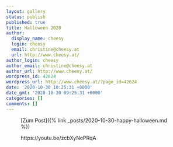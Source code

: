 ```yaml
---
layout: gallery
status: publish
published: true
title: Halloween 2020
author:
  display_name: cheesy
  login: cheesy
  email: christine@cheesy.at
  url: http://www.cheesy.at/
author_login: cheesy
author_email: christine@cheesy.at
author_url: http://www.cheesy.at/
wordpress_id: 42624
wordpress_url: http://www.cheesy.at/?page_id=42624
date: '2020-10-30 10:25:31 +0000'
date_gmt: '2020-10-30 09:25:31 +0000'
categories: []
comments: []
---
```

<!-- wp:core-embed/wordpress {"url":"http://www.cheesy.at/2020/10/happy-halloween/","type":"rich","providerNameSlug":"cheesy-at","className":""} -->
<figure class="wp-block-embed-wordpress wp-block-embed is-type-rich is-provider-cheesy-at">
<div class="wp-block-embed__wrapper">
[Zum Post]({% link _posts/2020-10-30-happy-halloween.md %})
</div>
</figure>
<!-- /wp:core-embed/wordpress -->
<!-- wp:paragraph --><!-- /wp:paragraph -->
<!-- wp:core-embed/youtube {"url":"https://youtu.be/zcbXyNePRqA","type":"video","providerNameSlug":"youtube","className":"wp-embed-aspect-16-9 wp-has-aspect-ratio"} -->
<figure class="wp-block-embed-youtube wp-block-embed is-type-video is-provider-youtube wp-embed-aspect-16-9 wp-has-aspect-ratio">
<div class="wp-block-embed__wrapper">
https://youtu.be/zcbXyNePRqA
</div>
</figure>
<!-- /wp:core-embed/youtube -->
